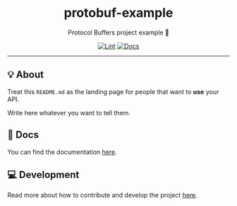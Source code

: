 <h1 align="center">protobuf-example</h1>

<div align="center">

Protocol Buffers project example 📜

[![Lint](https://github.com/quickplates/protobuf-example/actions/workflows/lint.yaml/badge.svg)](https://github.com/quickplates/protobuf-example/actions/workflows/lint.yaml)
[![Docs](https://github.com/quickplates/protobuf-example/actions/workflows/docs.yaml/badge.svg)](https://github.com/quickplates/protobuf-example/actions/workflows/docs.yaml)

</div>

---

## 💡 About

Treat this `README.md` as the landing page for people
that want to **use** your API.

Write here whatever you want to tell them.

## 📄 Docs

You can find the documentation
[here](https://quickplates.github.io/protobuf-example).

## 💻 Development

Read more about how to contribute and develop the project
[here](https://github.com/quickplates/protobuf-example/blob/main/CONTRIBUTING.md).
